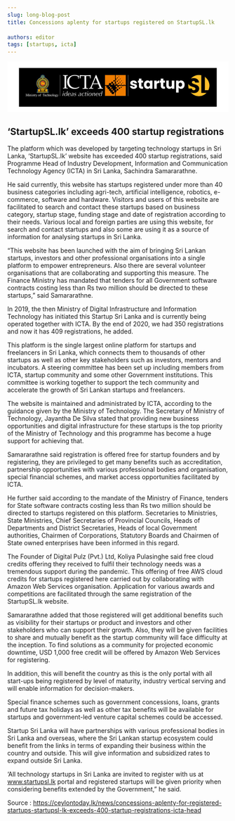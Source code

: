 ```yaml
---
slug: long-blog-post
title: Concessions aplenty for startups registered on StartupSL.lk

authors: editor
tags: [startups, icta]
---
```


![StartupSL.lk](./img/startupsl-banner.jpg)

## ‘StartupSL.lk’ exceeds 400 startup registrations

The platform which was developed by targeting technology startups in Sri Lanka, ‘StartupSL.lk’ website has exceeded 400 startup registrations, said Programme Head of Industry Development, Information and Communication Technology Agency (ICTA) in Sri Lanka, Sachindra Samararathne.

He said currently, this website has startups registered under more than 40 business categories including agri-tech, artificial intelligence, robotics, e-commerce, software and hardware. Visitors and users of this website are facilitated to search and contact these startups based on business category, startup stage, funding stage and date of registration according to their needs. Various local and foreign parties are using this website, for search and contact startups and also some are using it as a source of information for analysing startups in Sri Lanka.

“This website has been launched with the aim of bringing Sri Lankan startups, investors and other professional organisations into a single platform to empower entrepreneurs. Also there are several volunteer organisations that are collaborating and supporting this measure. The Finance Ministry has mandated that tenders for all Government software contracts costing less than Rs two million should be directed to these startups,” said Samararathne.

In 2019, the then Ministry of Digital Infrastructure and Information Technology has initiated this Startup Sri Lanka and is currently being operated together with ICTA. By the end of 2020, we had 350 registrations and now it has 409 registrations, he added.

This platform is the single largest online platform for startups and freelancers in Sri Lanka, which connects them to thousands of other startups as well as other key stakeholders such as investors, mentors and incubators. A steering committee has been set up including members from ICTA, startup community and some other Government institutions. This committee is working together to support the tech community and accelerate the growth of Sri Lankan startups and freelancers.

The website is maintained and administrated by ICTA, according to the guidance given by the Ministry of Technology. The Secretary of Ministry of Technology, Jayantha De Silva stated that providing new business opportunities and digital infrastructure for these startups is the top priority of the Ministry of Technology and this programme has become a huge support for achieving that. 

Samararathne said registration is offered free for  startup founders and by registering, they are privileged to get many benefits such as accreditation, partnership opportunities with various professional bodies and organisation, special financial schemes, and market access opportunities facilitated by ICTA. 

He further said according to the mandate of the Ministry of Finance, tenders for State software contracts costing less than Rs two million should be directed to startups registered on this platform. Secretaries to Ministries, State Ministries, Chief Secretaries of  Provincial Councils, Heads of Departments and District Secretaries, Heads of local Government authorities, Chairmen of Corporations, Statutory Boards and Chairmen of State owned enterprises have been informed in this regard. 

The Founder of Digital Pulz (Pvt.) Ltd, Koliya Pulasinghe said free cloud credits offering they received to fulfil their technology needs was a tremendous support during the pandemic. This offering of free AWS cloud credits for startups registered here carried out by collaborating with Amazon Web Services organisation. Application for various awards and competitions are facilitated through the same registration of the StartupSL.lk website.

Samararathne added that those registered will get additional benefits such as visibility for their startups or product and investors and other stakeholders who can support their growth. Also, they will be given facilities to share and mutually benefit as the startup community will face difficulty at the inception. To find solutions as a community for projected economic downtime, USD 1,000 free credit will be offered by Amazon Web Services for registering.

In addition, this will benefit the country as this is the only portal with all start-ups being registered by level of maturity, industry vertical serving and will enable information for decision-makers. 

Special finance schemes such as government concessions, loans, grants and future tax holidays as well as other tax benefits will be available for startups and government-led venture capital schemes could be accessed.

Startup Sri Lanka will have partnerships with various professional bodies in Sri Lanka and overseas, where the Sri Lankan startup ecosystem could benefit from the links in terms of expanding their business within the country and outside. This will give information and subsidized rates to expand outside Sri Lanka. 

‘All technology startups in Sri Lanka are invited to register with us at www.startupsl.lk portal and registered startups will be given priority when considering benefits extended by the Government,” he said.


Source : https://ceylontoday.lk/news/concessions-aplenty-for-registered-startups-startupsl-lk-exceeds-400-startup-registrations-icta-head


